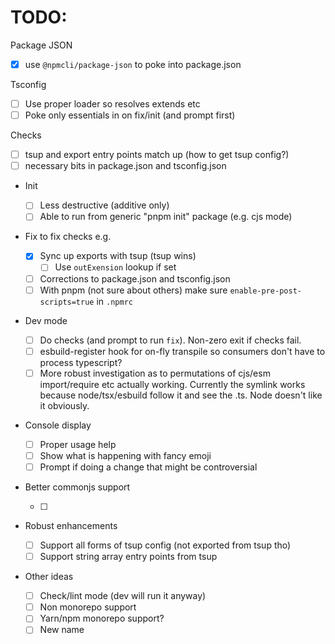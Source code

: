 # TODO:

Package JSON

- [x] use `@npmcli/package-json` to poke into package.json

Tsconfig

- [ ] Use proper loader so resolves extends etc
- [ ] Poke only essentials in on fix/init (and prompt first)

Checks

- [ ] tsup and export entry points match up (how to get tsup config?)
- [ ] necessary bits in package.json and tsconfig.json

- Init

  - [ ] Less destructive (additive only)
  - [ ] Able to run from generic "pnpm init" package (e.g. cjs mode)

- Fix to fix checks e.g.

  - [x] Sync up exports with tsup (tsup wins)
    - [ ] Use `outExension` lookup if set
  - [ ] Corrections to package.json and tsconfig.json
  - [ ] With pnpm (not sure about others) make
        sure `enable-pre-post-scripts=true` in `.npmrc`

- Dev mode

  - [ ] Do checks (and prompt to run `fix`). Non-zero exit if checks fail.
  - [ ] esbuild-register hook for on-fly transpile so consumers don't have to
        process typescript?
  - [ ] More robust investigation as to permutations of cjs/esm import/require
        etc actually working. Currently the symlink works because node/tsx/esbuild
        follow it and see the .ts. Node doesn't like it obviously.

- Console display

  - [ ] Proper usage help
  - [ ] Show what is happening with fancy emoji
  - [ ] Prompt if doing a change that might be controversial

- Better commonjs support

  - [ ]

- Robust enhancements

  - [ ] Support all forms of tsup config (not exported from tsup tho)
  - [ ] Support string array entry points from tsup

- Other ideas
  - [ ] Check/lint mode (dev will run it anyway)
  - [ ] Non monorepo support
  - [ ] Yarn/npm monorepo support?
  - [ ] New name
